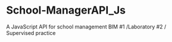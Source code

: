 # School-ManagerAPI_Js
A JavaScript API for school management  BIM #1 /Laboratory #2 / Supervised practice 
